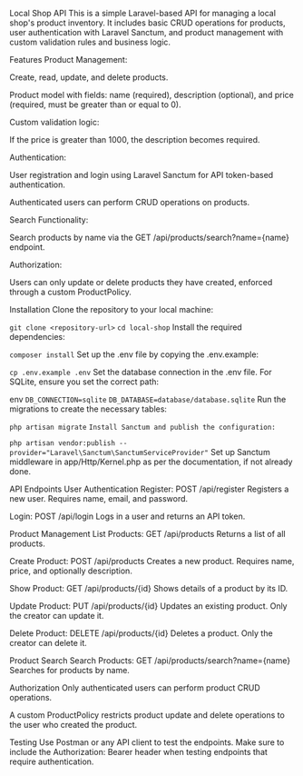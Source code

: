 Local Shop API
This is a simple Laravel-based API for managing a local shop's product inventory. It includes basic CRUD operations for products, user authentication with Laravel Sanctum, and product management with custom validation rules and business logic.

Features
Product Management:

Create, read, update, and delete products.

Product model with fields: name (required), description (optional), and price (required, must be greater than or equal to 0).

Custom validation logic:

If the price is greater than 1000, the description becomes required.

Authentication:

User registration and login using Laravel Sanctum for API token-based authentication.

Authenticated users can perform CRUD operations on products.

Search Functionality:

Search products by name via the GET /api/products/search?name={name} endpoint.

Authorization:

Users can only update or delete products they have created, enforced through a custom ProductPolicy.

Installation
Clone the repository to your local machine:


`git clone <repository-url>`
`cd local-shop`
Install the required dependencies:


`composer install`
Set up the .env file by copying the .env.example:


`cp .env.example .env`
Set the database connection in the .env file. For SQLite, ensure you set the correct path:

env
`DB_CONNECTION=sqlite`
`DB_DATABASE=database/database.sqlite`
Run the migrations to create the necessary tables:


`php artisan migrate`
`Install Sanctum and publish the configuration:`


`php artisan vendor:publish --provider="Laravel\Sanctum\SanctumServiceProvider"`
Set up Sanctum middleware in app/Http/Kernel.php as per the documentation, if not already done.

API Endpoints
User Authentication
Register: POST /api/register
Registers a new user. Requires name, email, and password.

Login: POST /api/login
Logs in a user and returns an API token.

Product Management
List Products: GET /api/products
Returns a list of all products.

Create Product: POST /api/products
Creates a new product. Requires name, price, and optionally description.

Show Product: GET /api/products/{id}
Shows details of a product by its ID.

Update Product: PUT /api/products/{id}
Updates an existing product. Only the creator can update it.

Delete Product: DELETE /api/products/{id}
Deletes a product. Only the creator can delete it.

Product Search
Search Products: GET /api/products/search?name={name}
Searches for products by name.

Authorization
Only authenticated users can perform product CRUD operations.

A custom ProductPolicy restricts product update and delete operations to the user who created the product.

Testing
Use Postman or any API client to test the endpoints. Make sure to include the Authorization: Bearer <token> header when testing endpoints that require authentication.